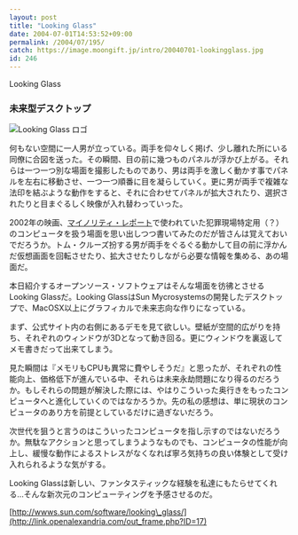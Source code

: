```yaml
---
layout: post
title: "Looking Glass"
date: 2004-07-01T14:53:52+09:00
permalink: /2004/07/195/
catch: https://image.moongift.jp/intro/20040701-lookingglass.jpg
id: 246
---
```

Looking Glass  
<!--more-->

### 未来型デスクトップ
  

![Looking Glass ロゴ](https://image.moongift.jp/intro/20040701-lookingglass.jpg "Looking Glass ロゴ")

  

何もない空間に一人男が立っている。両手を仰々しく掲げ、少し離れた所にいる同僚に合図を送った。その瞬間、目の前に幾つものパネルが浮かび上がる。それらは一つ一つ別な場面を撮影したものであり、男は両手を激しく動かす事でパネルを左右に移動させ、一つ一つ順番に目を凝らしていく。更に男が両手で複雑な法印を結ぶような動作をすると、それに合わせてパネルが拡大されたり、選択されたりと目まぐるしく映像が入れ替わっていった。

  

2002年の映画、[マイノリティ・レポート](http://www.foxjapan.com/movies/minority/)で使われていた犯罪現場特定用（？）のコンピュータを扱う場面を思い出しつつ書いてみたのだが皆さんは覚えておいでだろうか。トム・クルーズ扮する男が両手をぐるぐる動かして目の前に浮かんだ仮想画面を回転させたり、拡大させたりしながら必要な情報を集める、あの場面だ。

  

本日紹介するオープンソース・ソフトウェアはそんな場面を彷彿とさせるLooking Glassだ。Looking GlassはSun Mycrosystemsの開発したデスクトップで、MacOSX以上にグラフィカルで未来志向な作りになっている。

  

まず、公式サイト内の右側にあるデモを見て欲しい。壁紙が空間的広がりを持ち、それぞれのウィンドウが3Dとなって動き回る。更にウィンドウを裏返してメモ書きだって出来てしまう。

  

見た瞬間は『メモリもCPUも異常に費やしそうだ』と思ったが、それぞれの性能向上、価格低下が進んでいる中、それらは未来永劫問題になり得るのだろうか。もしそれらの問題が解決した際には、やはりこういった奥行きをもったコンピュータへと進化していくのではなかろうか。先の私の感想は、単に現状のコンピュータのあり方を前提としているだけに過ぎないだろう。

  

次世代を狙うと言うのはこういったコンピュータを指し示すのではないだろうか。無駄なアクションと思ってしまうようなものでも、コンピュータの性能が向上し、緩慢な動作によるストレスがなくなれば寧ろ気持ちの良い体験として受け入れられるような気がする。

  

Looking Glassは新しい、ファンタスティックな経験を私達にもたらせてくれる…そんな新次元のコンピューティングを予感させるのだ。

  

[http://wwws.sun.com/software/looking\_glass/](http://link.openalexandria.com/out_frame.php?ID=17)

